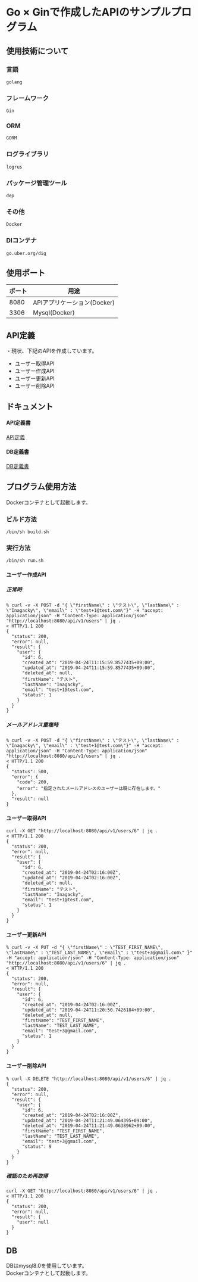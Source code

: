 # Go × Ginで作成したAPIのサンプルプログラム

## 使用技術について
### 言語
`golang`
### フレームワーク
`Gin`
### ORM
`GORM`
### ログライブラリ
`logrus`
### パッケージ管理ツール
`dep`
### その他
`Docker`
### DIコンテナ
`go.uber.org/dig`

## 使用ポート
|ポート|用途|
|---|---|
|8080|APIアプリケーション(Docker)|
|3306|Mysql(Docker)|

## API定義
・現状、下記のAPIを作成しています。
* ユーザー取得API
* ユーザー作成API
* ユーザー更新API
* ユーザー削除API

## ドキュメント

#### API定義書
[API定義](https://github.com/inagacky/go_gin_api/blob/master/docs/api/api_design.md)
#### DB定義書
[DB定義書](https://github.com/inagacky/go_gin_api/blob/master/docs/db/database_design.md)

## プログラム使用方法
Dockerコンテナとして起動します。

### ビルド方法　
`/bin/sh build.sh` 

### 実行方法
`/bin/sh run.sh`

#### ユーザー作成API
##### 正常時
```
% curl -v -X POST -d "{ \"firstName\" : \"テスト\", \"lastName\" : \"Inagacky\", \"email\" : \"test+1@test.com\"}" -H "accept: application/json" -H "Content-Type: application/json" "http://localhost:8080/api/v1/users" | jq .
< HTTP/1.1 200
{
  "status": 200,
  "error": null,
  "result": {
    "user": {
      "id": 6,
      "created_at": "2019-04-24T11:15:59.8577435+09:00",
      "updated_at": "2019-04-24T11:15:59.8577435+09:00",
      "deleted_at": null,
      "firstName": "テスト",
      "lastName": "Inagacky",
      "email": "test+1@test.com",
      "status": 1
    }
  }
}
```
##### メールアドレス重複時
```
% curl -v -X POST -d "{ \"firstName\" : \"テスト\", \"lastName\" : \"Inagacky\", \"email\" : \"test+1@test.com\"}" -H "accept: application/json" -H "Content-Type: application/json" "http://localhost:8080/api/v1/users" | jq .
< HTTP/1.1 200
{
  "status": 500,
  "error": {
    "code": 200,
    "error": "指定されたメールアドレスのユーザーは既に存在します。"
  },
  "result": null
}
```

#### ユーザー取得API
```
curl -X GET "http://localhost:8080/api/v1/users/6" | jq .
< HTTP/1.1 200
{
  "status": 200,
  "error": null,
  "result": {
    "user": {
      "id": 6,
      "created_at": "2019-04-24T02:16:00Z",
      "updated_at": "2019-04-24T02:16:00Z",
      "deleted_at": null,
      "firstName": "テスト",
      "lastName": "Inagacky",
      "email": "test+1@test.com",
      "status": 1
    }
  }
}
```

#### ユーザー更新API
```
% curl -v -X PUT -d "{ \"firstName\" : \"TEST_FIRST_NAME\", \"lastName\" : \"TEST_LAST_NAME\", \"email\" : \"test+3@gmail.com\" }" -H "accept: application/json" -H "Content-Type: application/json" "http://localhost:8080/api/v1/users/6" | jq .
< HTTP/1.1 200
{
  "status": 200,
  "error": null,
  "result": {
    "user": {
      "id": 6,
      "created_at": "2019-04-24T02:16:00Z",
      "updated_at": "2019-04-24T11:20:50.7426184+09:00",
      "deleted_at": null,
      "firstName": "TEST_FIRST_NAME",
      "lastName": "TEST_LAST_NAME",
      "email": "test+3@gmail.com",
      "status": 1
    }
  }
}

```

#### ユーザー削除API
```
% curl -X DELETE "http://localhost:8080/api/v1/users/6" | jq .
{
  "status": 200,
  "error": null,
  "result": {
    "user": {
      "id": 6,
      "created_at": "2019-04-24T02:16:00Z",
      "updated_at": "2019-04-24T11:21:49.064395+09:00",
      "deleted_at": "2019-04-24T11:21:49.0638962+09:00",
      "firstName": "TEST_FIRST_NAME",
      "lastName": "TEST_LAST_NAME",
      "email": "test+3@gmail.com",
      "status": 9
    }
  }
}
```
##### 確認のため再取得
```
curl -X GET "http://localhost:8080/api/v1/users/6" | jq .
< HTTP/1.1 200
{
  "status": 200,
  "error": null,
  "result": {
    "user": null
  }
}
```

## DB
DBはmysql8.0を使用しています。  
Dockerコンテナとして起動します。